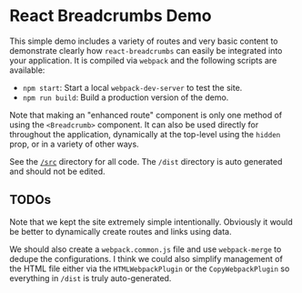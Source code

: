 # React Breadcrumbs Demo

This simple demo includes a variety of routes and very basic content to
demonstrate clearly how `react-breadcrumbs` can easily be integrated into
your application. It is compiled via `webpack` and the following scripts
are available:

- `npm start`: Start a local `webpack-dev-server` to test the site.
- `npm run build`: Build a production version of the demo.

Note that making an "enhanced route" component is only one method of using 
the `<Breadcrumb>` component. It can also be used directly for throughout
the application, dynamically at the top-level using the `hidden` prop, or
in a variety of other ways.

See the [`/src`][1] directory for all code. The `/dist` directory is auto
generated and should not be edited.


## TODOs

Note that we kept the site extremely simple intentionally. Obviously it
would be better to dynamically create routes and links using data.

We should also create a `webpack.common.js` file and use `webpack-merge`
to dedupe the configurations. I think we could also simplify management
of the HTML file either via the `HTMLWebpackPlugin` or the `CopyWebpackPlugin`
so everything in `/dist` is truly auto-generated.


[1]: https://github.com/svenanders/react-breadcrumbs/tree/master/demo/src